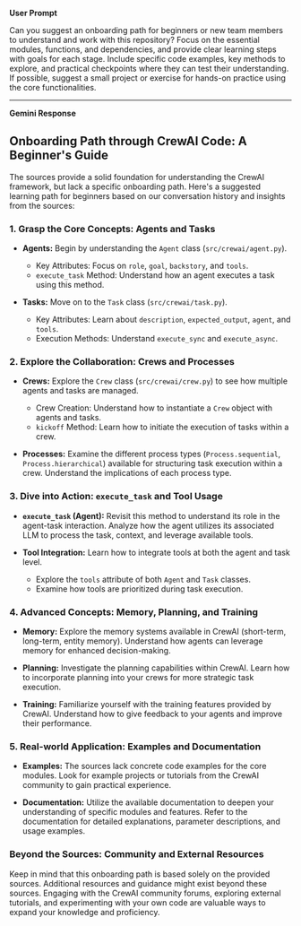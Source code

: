 **User Prompt**

Can you suggest an onboarding path for beginners or new team members to understand and work with this repository? Focus on the essential modules, functions, and dependencies, and provide clear learning steps with goals for each stage. Include specific code examples, key methods to explore, and practical checkpoints where they can test their understanding. If possible, suggest a small project or exercise for hands-on practice using the core functionalities.

---

**Gemini Response**

## Onboarding Path through CrewAI Code: A Beginner's Guide

The sources provide a solid foundation for understanding the CrewAI framework, but lack a specific onboarding path.  Here's a suggested learning path for beginners based on our conversation history and insights from the sources:

### 1. Grasp the Core Concepts: Agents and Tasks

- **Agents:** Begin by understanding the `Agent` class (`src/crewai/agent.py`).

    - Key Attributes: Focus on `role`, `goal`, `backstory`, and `tools`.
    - `execute_task` Method: Understand how an agent executes a task using this method.

- **Tasks:** Move on to the `Task` class (`src/crewai/task.py`).

    - Key Attributes:  Learn about `description`, `expected_output`, `agent`, and `tools`.
    - Execution Methods: Understand `execute_sync` and `execute_async`.

### 2. Explore the Collaboration: Crews and Processes

- **Crews:**  Explore the `Crew` class (`src/crewai/crew.py`) to see how multiple agents and tasks are managed.

    - Crew Creation: Understand how to instantiate a `Crew` object with agents and tasks.
    - `kickoff` Method: Learn how to initiate the execution of tasks within a crew.

- **Processes:** Examine the different process types (`Process.sequential`, `Process.hierarchical`) available for structuring task execution within a crew. Understand the implications of each process type.

### 3. Dive into Action: `execute_task` and Tool Usage

- **`execute_task` (Agent):** Revisit this method to understand its role in the agent-task interaction. Analyze how the agent utilizes its associated LLM to process the task, context, and leverage available tools.

- **Tool Integration:**  Learn how to integrate tools at both the agent and task level.
    - Explore the `tools` attribute of both `Agent` and `Task` classes.
    - Examine how tools are prioritized during task execution.

### 4. Advanced Concepts: Memory, Planning, and Training

- **Memory:** Explore the memory systems available in CrewAI (short-term, long-term, entity memory). Understand how agents can leverage memory for enhanced decision-making.

- **Planning:**  Investigate the planning capabilities within CrewAI. Learn how to incorporate planning into your crews for more strategic task execution.

- **Training:**  Familiarize yourself with the training features provided by CrewAI. Understand how to give feedback to your agents and improve their performance.

### 5. Real-world Application:  Examples and Documentation

- **Examples:**  The sources lack concrete code examples for the core modules. Look for example projects or tutorials from the CrewAI community to gain practical experience.

- **Documentation:** Utilize the available documentation to deepen your understanding of specific modules and features. Refer to the documentation for detailed explanations, parameter descriptions, and usage examples. 

###  Beyond the Sources:  Community and External Resources

Keep in mind that this onboarding path is based solely on the provided sources. Additional resources and guidance might exist beyond these sources. Engaging with the CrewAI community forums, exploring external tutorials, and experimenting with your own code are valuable ways to expand your knowledge and proficiency.


